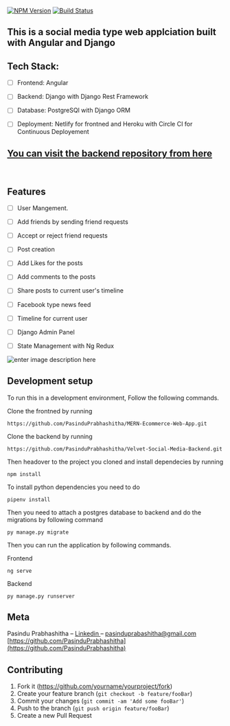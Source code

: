 

[![NPM Version][npm-image]][npm-url] 
[![Build Status][travis-image]][travis-url] 

## **This is a social media type web applciation built with Angular and Django**

## Tech Stack:
 - [ ] Frontend: Angular
 - [ ] Backend: Django with Django Rest Framework
 - [ ] Database: PostgreSQl with Django ORM
 - [ ] Deployment: Netlify for frontned and Heroku with Circle CI for Continuous Deployement
    

## [You can visit the backend repository from here](https://github.com/PasinduPrabhashitha/Velvet-Social-Media-Backend)

&nbsp;

## Features

 - [ ] User Mangement.
 - [ ] Add friends by sending friend requests
 - [ ] Accept or reject friend requests
 - [ ] Post creation
 - [ ] Add Likes for the posts
 - [ ] Add comments to the posts
 - [ ] Share posts to current user's timeline
 - [ ] Facebook type news feed
 - [ ] Timeline for current user
 - [ ] Django Admin Panel
 - [ ] State Management with Ng Redux


![enter image description here](https://res.cloudinary.com/dxrksxul/image/upload/v1651866582/Github/Velvet_Social_Media_Github_wquj9q.jpg)


## Development setup

To run this in a development environment, Follow the following commands.

Clone the frontned by running
```
https://github.com/PasinduPrabhashitha/MERN-Ecommerce-Web-App.git
```

Clone the backend by running
```
https://github.com/PasinduPrabhashitha/Velvet-Social-Media-Backend.git
```

Then headover to the project you cloned and install dependecies by running 

```
npm install
```

To install python dependencies you need to do

```
pipenv install
```

Then you need to attach a postgres database to backend and do the migrations by following command
```
py manage.py migrate
```

Then you can run the application by following commands.

Frontend
```
ng serve
```

Backend
```
py manage.py runserver
```

## Meta

Pasindu Prabhashitha – [Linkedin ](https://www.linkedin.com/in/pasinduprabhashitha/) – pasinduprabashitha@gmail.com
[https://github.com/PasinduPrabhashitha](https://github.com/PasinduPrabhashitha)

## Contributing

1. Fork it (<https://github.com/yourname/yourproject/fork>)
2. Create your feature branch (`git checkout -b feature/fooBar`)
3. Commit your changes (`git commit -am 'Add some fooBar'`)
4. Push to the branch (`git push origin feature/fooBar`)
5. Create a new Pull Request

<!-- Markdown link & img dfn's -->
[npm-image]: https://img.shields.io/npm/v/datadog-metrics.svg?style=flat-square
[npm-url]: https://npmjs.org/package/datadog-metrics
[npm-downloads]: https://img.shields.io/npm/dm/datadog-metrics.svg?style=flat-square
[travis-image]: https://img.shields.io/travis/dbader/node-datadog-metrics/master.svg?style=flat-square
[travis-url]: https://travis-ci.org/dbader/node-datadog-metrics
[wiki]: https://github.com/yourname/yourproject/wiki

